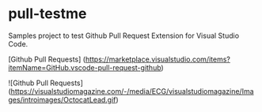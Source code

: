 # pull-testme
Samples project to test Github Pull Request Extension for Visual Studio Code.


[Github Pull Requests] (https://marketplace.visualstudio.com/items?itemName=GitHub.vscode-pull-request-github)


![Github Pull Requests] (https://visualstudiomagazine.com/-/media/ECG/visualstudiomagazine/Images/introimages/OctocatLead.gif)



